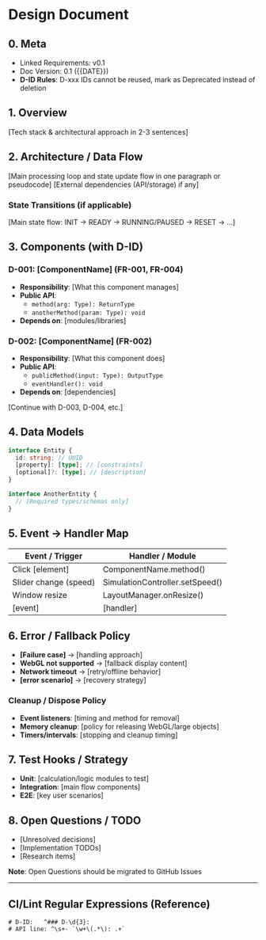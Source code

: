 # Design Document

## 0. Meta
- Linked Requirements: v0.1
- Doc Version: 0.1 ({{DATE}})
- **D-ID Rules**: D-xxx IDs cannot be reused, mark as Deprecated instead of deletion

## 1. Overview
[Tech stack & architectural approach in 2-3 sentences]

## 2. Architecture / Data Flow
[Main processing loop and state update flow in one paragraph or pseudocode]
[External dependencies (API/storage) if any]

### State Transitions (if applicable)
[Main state flow: INIT → READY → RUNNING/PAUSED → RESET → ...]

## 3. Components (with D-ID)

### D-001: [ComponentName] (FR-001, FR-004)
- **Responsibility**: [What this component manages]
- **Public API**:
  - `method(arg: Type): ReturnType`
  - `anotherMethod(param: Type): void`
- **Depends on**: [modules/libraries]

### D-002: [ComponentName] (FR-002)
- **Responsibility**: [What this component does]
- **Public API**:
  - `publicMethod(input: Type): OutputType`
  - `eventHandler(): void`
- **Depends on**: [dependencies]

[Continue with D-003, D-004, etc.]

## 4. Data Models
```typescript
interface Entity {
  id: string; // UUID
  [property]: [type]; // [constraints]
  [optional]?: [type]; // [description]
}

interface AnotherEntity {
  // [Required types/schemas only]
}
```

## 5. Event → Handler Map

| Event / Trigger | Handler / Module |
|----------------|------------------|
| Click [element] | ComponentName.method() |
| Slider change (speed) | SimulationController.setSpeed() |
| Window resize | LayoutManager.onResize() |
| [event] | [handler] |

## 6. Error / Fallback Policy
- **[Failure case]** → [handling approach]
- **WebGL not supported** → [fallback display content]
- **Network timeout** → [retry/offline behavior]
- **[error scenario]** → [recovery strategy]

### Cleanup / Dispose Policy
- **Event listeners**: [timing and method for removal]
- **Memory cleanup**: [policy for releasing WebGL/large objects]
- **Timers/intervals**: [stopping and cleanup timing]

## 7. Test Hooks / Strategy
- **Unit**: [calculation/logic modules to test]
- **Integration**: [main flow components]
- **E2E**: [key user scenarios]

## 8. Open Questions / TODO
- [Unresolved decisions]
- [Implementation TODOs]
- [Research items]

**Note**: Open Questions should be migrated to GitHub Issues

---

## CI/Lint Regular Expressions (Reference)
```
# D-ID:   ^### D-\d{3}:
# API line: ^\s+- `\w+\(.*\): .+`
```